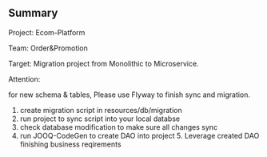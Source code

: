 ## Summary

Project: Ecom-Platform 

Team: Order&Promotion 

Target: Migration project from Monolithic to Microservice. 

Attention:

for new schema & tables, Please use Flyway to finish sync and migration.

1. create migration script in resources/db/migration 
2. run project to sync script into your local databse 
3. check database modification to make sure all changes sync
4. run JOOQ-CodeGen to create DAO into project 5. Leverage created DAO finishing business reqirements
